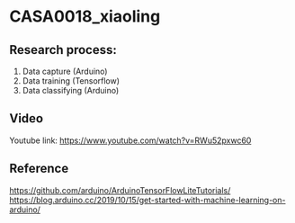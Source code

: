 # CASA0018_xiaoling
## Research process: 
1. Data capture (Arduino)
2. Data training (Tensorflow)
3. Data classifying (Arduino)


## Video 
Youtube link: https://www.youtube.com/watch?v=RWu52pxwc60

## Reference
https://github.com/arduino/ArduinoTensorFlowLiteTutorials/
https://blog.arduino.cc/2019/10/15/get-started-with-machine-learning-on-arduino/
